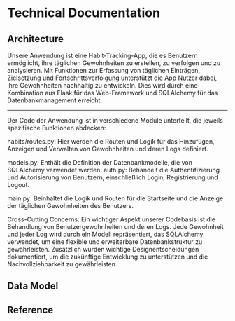 # Technical Documentation

## Architecture

Unsere Anwendung ist eine Habit-Tracking-App, die es Benutzern ermöglicht, ihre täglichen Gewohnheiten zu erstellen, zu verfolgen und zu analysieren. Mit Funktionen zur Erfassung von täglichen Einträgen, Zielsetzung und Fortschrittsverfolgung unterstützt die App Nutzer dabei, ihre Gewohnheiten nachhaltig zu entwickeln. Dies wird durch eine Kombination aus Flask für das Web-Framework und SQLAlchemy für das Datenbankmanagement erreicht.

----

Der Code der Anwendung ist in verschiedene Module unterteilt, die jeweils spezifische Funktionen abdecken:

habits/routes.py: Hier werden die Routen und Logik für das Hinzufügen, Anzeigen und Verwalten von Gewohnheiten und deren Logs definiert.

models.py: Enthält die Definition der Datenbankmodelle, die von SQLAlchemy verwendet werden.
auth.py: Behandelt die Authentifizierung und Autorisierung von Benutzern, einschließlich Login, Registrierung und Logout.

main.py: Beinhaltet die Logik und Routen für die Startseite und die Anzeige der täglichen Gewohnheiten des Benutzers.

Cross-Cutting Concerns:
Ein wichtiger Aspekt unserer Codebasis ist die Behandlung von Benutzergewohnheiten und deren Logs. Jede Gewohnheit und jeder Log wird durch ein Modell repräsentiert, das SQLAlchemy verwendet, um eine flexible und erweiterbare Datenbankstruktur zu gewährleisten. Zusätzlich wurden wichtige Designentscheidungen dokumentiert, um die zukünftige Entwicklung zu unterstützen und die Nachvollziehbarkeit zu gewährleisten.

## Data Model

## Reference

